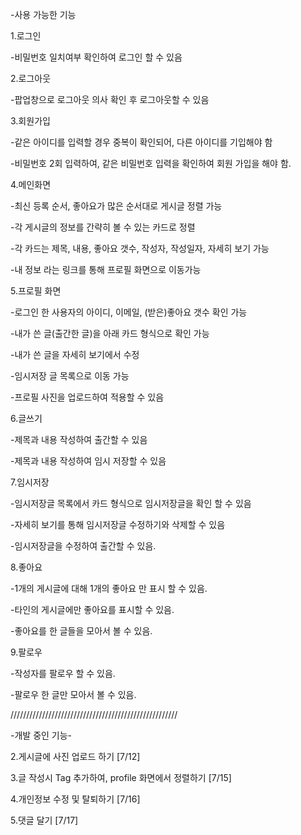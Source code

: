 -사용 가능한 기능

1.로그인

-비밀번호 일치여부 확인하여 로그인 할 수 있음


2.로그아웃

-팝업창으로 로그아웃 의사 확인 후 로그아웃할 수 있음


3.회원가입

-같은 아이디를 입력할 경우 중복이 확인되어, 다른 아이디를 기입해야 함

-비밀번호 2회 입력하여, 같은 비밀번호 입력을 확인하여 회원 가입을 해야 함.


4.메인화면

-최신 등록 순서, 좋아요가 많은 순서대로 게시글 정렬 가능

-각 게시글의 정보를 간략히 볼 수 있는 카드로 정렬

-각 카드는 제목, 내용, 좋아요 갯수, 작성자, 작성일자, 자세히 보기 가능

-내 정보 라는 링크를 통해 프로필 화면으로 이동가능


5.프로필 화면

-로그인 한 사용자의 아이디, 이메일, (받은)좋아요 갯수 확인 가능

-내가 쓴 글(출간한 글)을 아래 카드 형식으로 확인 가능

-내가 쓴 글을 자세히 보기에서 수정

-임시저장 글 목록으로 이동 가능

-프로필 사진을 업로드하여 적용할 수 있음


6.글쓰기

-제목과 내용 작성하여 출간할 수 있음

-제목과 내용 작성하여 임시 저장할 수 있음


7.임시저장

-임시저장글 목록에서 카드 형식으로 임시저장글을 확인 할 수 있음

-자세히 보기를 통해 임시저장글 수정하기와 삭제할 수 있음

-임시저장글을 수정하여 출간할 수 있음.


8.좋아요

-1개의 게시글에 대해 1개의 좋아요 만 표시 할 수 있음.

-타인의 게시글에만 좋아요를 표시할 수 있음.

-좋아요를 한 글들을 모아서 볼 수 있음.

9.팔로우

-작성자를 팔로우 할 수 있음.

-팔로우 한 글만 모아서 볼 수 있음.

/////////////////////////////////////////////////////

-개발 중인 기능-

2.게시글에 사진 업로드 하기  [7/12]

3.글 작성시 Tag 추가하여, profile 화면에서 정렬하기  [7/15]

4.개인정보 수정 및 탈퇴하기  [7/16]

5.댓글 달기  [7/17]


